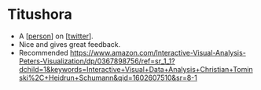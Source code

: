 # Titushora
- A [[person]] on [[twitter]].
- Nice and gives great feedback.
- Recommended https://www.amazon.com/Interactive-Visual-Analysis-Peters-Visualization/dp/0367898756/ref=sr_1_1?dchild=1&keywords=Interactive+Visual+Data+Analysis+Christian+Tominski%2C+Heidrun+Schumann&qid=1602607510&sr=8-1 

[//begin]: # "Autogenerated link references for markdown compatibility"
[person]: person "Person"
[twitter]: twitter "Twitter"
[//end]: # "Autogenerated link references"